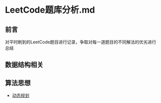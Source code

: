 # LeetCode题库分析.md

## 前言

对平时刷到的LeetCode题目进行记录，争取对每一道题目的不同解法的优劣进行总结

## 数据结构相关

## 算法思想

- [动态规划](动态规划.md)



